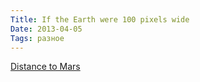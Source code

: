 ```yaml
---
Title: If the Earth were 100 pixels wide
Date: 2013-04-05
Tags: разное
---
```


[Distance to Mars](http://www.distancetomars.com/)